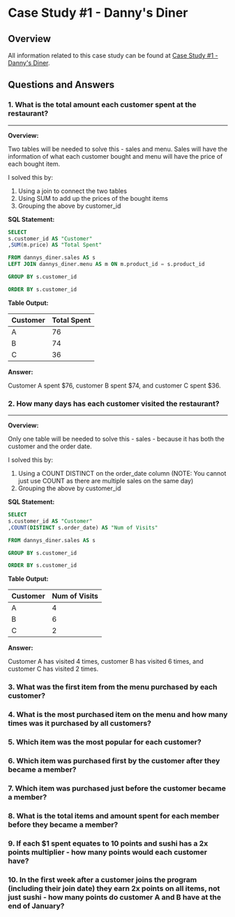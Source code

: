 # Case Study #1 - Danny's Diner
## Overview
All information related to this case study can be found at [Case Study #1 - Danny's Diner](https://8weeksqlchallenge.com/case-study-1/).

## Questions and Answers
### 1. What is the total amount each customer spent at the restaurant?
______________________________________________________________________

**Overview:**

Two tables will be needed to solve this - sales and menu. Sales will have the information of what each customer bought and menu will have the price of each bought item.

I solved this by:
1. Using a join to connect the two tables
2. Using SUM to add up the prices of the bought items
3. Grouping the above by customer_id

**SQL Statement:**
	
```sql	
SELECT
s.customer_id AS "Customer"
,SUM(m.price) AS "Total Spent"

FROM dannys_diner.sales AS s
LEFT JOIN dannys_diner.menu AS m ON m.product_id = s.product_id

GROUP BY s.customer_id

ORDER BY s.customer_id
```

**Table Output:**

| Customer | Total Spent |
| -------- | ----------- |
| A        | 76          |
| B        | 74          |
| C        | 36          |

**Answer:**

Customer A spent $76, customer B spent $74, and customer C spent $36.

### 2. How many days has each customer visited the restaurant?
______________________________________________________________

**Overview:**

Only one table will be needed to solve this - sales - because it has both the customer and the order date.

I solved this by:
1. Using a COUNT DISTINCT on the order_date column (NOTE: You cannot just use COUNT as there are multiple sales on the same day)
2. Grouping the above by customer_id

**SQL Statement:**

```sql
SELECT
s.customer_id AS "Customer"
,COUNT(DISTINCT s.order_date) AS "Num of Visits"

FROM dannys_diner.sales AS s

GROUP BY s.customer_id

ORDER BY s.customer_id
```

**Table Output:**

| Customer | Num of Visits |
| -------- | ------------- |
| A        | 4             |
| B        | 6             |
| C        | 2             |

**Answer:**

Customer A has visited 4 times, customer B has visited 6 times, and customer C has visited 2 times.

### 3. What was the first item from the menu purchased by each customer?
### 4. What is the most purchased item on the menu and how many times was it purchased by all customers?
### 5. Which item was the most popular for each customer?
### 6. Which item was purchased first by the customer after they became a member?
### 7. Which item was purchased just before the customer became a member?
### 8. What is the total items and amount spent for each member before they became a member?
### 9. If each $1 spent equates to 10 points and sushi has a 2x points multiplier - how many points would each customer have?
### 10. In the first week after a customer joins the program (including their join date) they earn 2x points on all items, not just sushi - how many points do customer A and B have at the end of January?